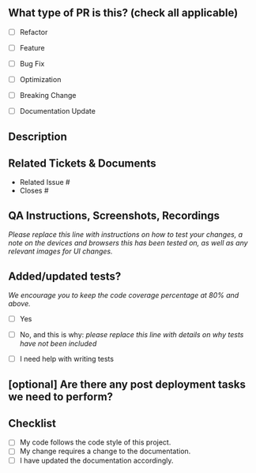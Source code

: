 <!--
  For Work In Progress Pull Requests, please use the Draft PR feature,
  see https://github.blog/2019-02-14-introducing-draft-pull-requests/ for further details.

  For a timely review/response, please avoid force-pushing additional
  commits if your PR already received reviews or comments.

  Before submitting a Pull Request, please ensure you've done the following:
  - 📖 Read the our Code of Conduct: https://github.com/python-thread/thread.ngjx.org/blob/main/CODE_OF_CONDUCT.md
  - 👷‍♀️ Create small PRs. In most cases this will be possible.
  - ✅ Provide tests for your changes.
  - 📝 Use descriptive commit messages.
  - 📗 Update any related documentation and include any relevant screenshots.
-->

## What type of PR is this? (check all applicable)

- [ ] Refactor
- [ ] Feature
- [ ] Bug Fix
- [ ] Optimization
- [ ] Breaking Change
- [ ] Documentation Update



## Description




## Related Tickets & Documents
<!--
For pull requests that relate or close an issue, please include them
below.  We like to follow [Github's guidance on linking issues to pull requests](https://docs.github.com/en/issues/tracking-your-work-with-issues/linking-a-pull-request-to-an-issue).

For example having the text: "closes #1234" would connect the current pull
request to issue 1234.  And when we merge the pull request, Github will
automatically close the issue.
-->

- Related Issue #
- Closes #



## QA Instructions, Screenshots, Recordings
_Please replace this line with instructions on how to test your changes, a note
on the devices and browsers this has been tested on, as well as any relevant
images for UI changes._



## Added/updated tests?
_We encourage you to keep the code coverage percentage at 80% and above._

- [ ] Yes
- [ ] No, and this is why: _please replace this line with details on why tests
      have not been included_
- [ ] I need help with writing tests



## [optional] Are there any post deployment tasks we need to perform?




## Checklist
<!---
Go over all the following points, and put an `x` in all the boxes that apply.
If you're unsure about any of these, don't hesitate to ask. We're here to help!
-->
- [ ] My code follows the code style of this project.
- [ ] My change requires a change to the documentation.
- [ ] I have updated the documentation accordingly.